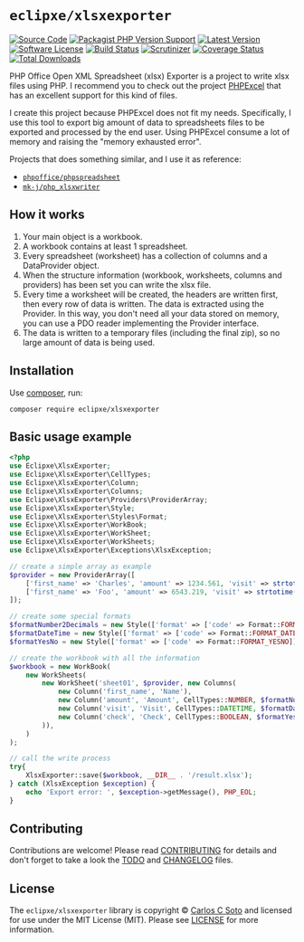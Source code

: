 # `eclipxe/xlsxexporter`

[![Source Code][badge-source]][source]
[![Packagist PHP Version Support][badge-php-version]][php-version]
[![Latest Version][badge-release]][release]
[![Software License][badge-license]][license]
[![Build Status][badge-build]][build]
[![Scrutinizer][badge-quality]][quality]
[![Coverage Status][badge-coverage]][coverage]
[![Total Downloads][badge-downloads]][downloads]

PHP Office Open XML Spreadsheet (xlsx) Exporter is a project to write xlsx files using PHP.
I recommend you to check out the project [PHPExcel](https://github.com/PHPOffice/PHPExcel)
that has an excellent support for this kind of files.

I create this project because PHPExcel does not fit my needs.
Specifically, I use this tool to export big amount of data to spreadsheets
files to be exported and processed by the end user.
Using PHPExcel consume a lot of memory and raising the "memory exhausted error".

Projects that does something similar, and I use it as reference:

 - [`phpoffice/phpspreadsheet`](https://github.com/PHPOffice/PhpSpreadsheet)
 - [`mk-j/php_xlsxwriter`](https://github.com/mk-j/PHP_XLSXWriter)

## How it works

1. Your main object is a workbook.
2. A workbook contains at least 1 spreadsheet.
3. Every spreadsheet (worksheet) has a collection of columns and a DataProvider object.
4. When the structure information (workbook, worksheets, columns and providers) has been set you can write the xlsx file.
5. Every time a worksheet will be created, the headers are written first, then every row of data is written. The data is extracted using the Provider. In this way, you don't need all your data stored on memory, you can use a PDO reader implementing the Provider interface.
6. The data is written to a temporary files (including the final zip), so no large amount of data is being used.

## Installation

Use [composer](https://getcomposer.org/), run:
 
```shell
composer require eclipxe/xlsxexporter
```

## Basic usage example

```php
<?php
use Eclipxe\XlsxExporter;
use Eclipxe\XlsxExporter\CellTypes;
use Eclipxe\XlsxExporter\Column;
use Eclipxe\XlsxExporter\Columns;
use Eclipxe\XlsxExporter\Providers\ProviderArray;
use Eclipxe\XlsxExporter\Style;
use Eclipxe\XlsxExporter\Styles\Format;
use Eclipxe\XlsxExporter\WorkBook;
use Eclipxe\XlsxExporter\WorkSheet;
use Eclipxe\XlsxExporter\WorkSheets;
use Eclipxe\XlsxExporter\Exceptions\XlsxException;

// create a simple array as example
$provider = new ProviderArray([
    ['first_name' => 'Charles', 'amount' => 1234.561, 'visit' => strtotime('2014-01-13 13:14:15'), 'check' => 1],
    ['first_name' => 'Foo', 'amount' => 6543.219, 'visit' => strtotime('2014-12-31 23:59:59'), 'check' => 0],
]);

// create some special formats
$formatNumber2Decimals = new Style(['format' => ['code' => Format::FORMAT_COMMA_2DECS]]);
$formatDateTime = new Style(['format' => ['code' => Format::FORMAT_DATE_YMDHM]]);
$formatYesNo = new Style(['format' => ['code' => Format::FORMAT_YESNO]]);

// create the workbook with all the information
$workbook = new WorkBook(
    new WorkSheets(
        new WorkSheet('sheet01', $provider, new Columns(
            new Column('first_name', 'Name'),
            new Column('amount', 'Amount', CellTypes::NUMBER, $formatNumber2Decimals),
            new Column('visit', 'Visit', CellTypes::DATETIME, $formatDateTime),
            new Column('check', 'Check', CellTypes::BOOLEAN, $formatYesNo),
        )),
    )
);

// call the write process
try{
    XlsxExporter::save($workbook, __DIR__ . '/result.xlsx');
} catch (XlsxException $exception) {
    echo 'Export error: ', $exception->getMessage(), PHP_EOL;
}
```

## Contributing

Contributions are welcome! Please read [CONTRIBUTING][] for details
and don't forget to take a look the [TODO][] and [CHANGELOG][] files.

## License

The `eclipxe/xlsxexporter` library is copyright © [Carlos C Soto](https://eclipxe.com.mx/)
and licensed for use under the MIT License (MIT). Please see [LICENSE][] for more information.

[contributing]: https://github.com/eclipxe13/XlsxExporter/blob/main/CONTRIBUTING.md
[changelog]: https://github.com/eclipxe13/XlsxExporter/blob/main/docs/CHANGELOG.md
[todo]: https://github.com/eclipxe13/XlsxExporter/blob/main/docs/TODO.md

[source]: https://github.com/eclipxe13/XlsxExporter
[php-version]: https://packagist.org/packages/eclipxe/xlsxexporter
[release]: https://github.com/eclipxe13/XlsxExporter/releases
[license]: https://github.com/eclipxe13/XlsxExporter/blob/main/LICENSE
[build]: https://github.com/eclipxe13/XlsxExporter/actions/workflows/build.yml?query=branch:main
[quality]: https://scrutinizer-ci.com/g/eclipxe13/XlsxExporter/
[coverage]: https://scrutinizer-ci.com/g/eclipxe13/XlsxExporter/code-structure/main
[downloads]: https://packagist.org/packages/eclipxe/xlsxexporter

[badge-source]: http://img.shields.io/badge/source-eclipxe13/XlsxExporter-blue.svg?style=flat-square
[badge-php-version]: https://img.shields.io/packagist/php-v/eclipxe/xlsxexporter?logo=php
[badge-release]: https://img.shields.io/github/release/eclipxe13/XlsxExporter.svg?style=flat-square
[badge-license]: https://img.shields.io/github/license/eclipxe13/XlsxExporter.svg?style=flat-square
[badge-build]: https://img.shields.io/github/actions/workflow/status/eclipxe13/XlsxExporter/build.yml?branch=main&style=flat-square
[badge-quality]: https://img.shields.io/scrutinizer/g/eclipxe13/XlsxExporter/main.svg?style=flat-square
[badge-coverage]: https://img.shields.io/scrutinizer/coverage/g/eclipxe13/XlsxExporter/main.svg?style=flat-square
[badge-downloads]: https://img.shields.io/packagist/dt/eclipxe/xlsxexporter.svg?style=flat-square
